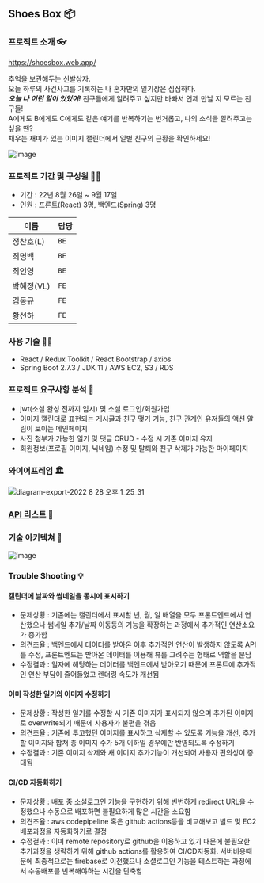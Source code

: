 ## Shoes Box 📦️

### 프로젝트 소개 👓️
https://shoesbox.web.app/   

추억을 보관해두는 신발상자.  
오늘 하루의 사건사고를 기록하는 나 혼자만의 일기장은 심심하다.  
***오늘 나 이런 일이 있었어!*** 친구들에게 알려주고 싶지만 바빠서 언제 만날 지 모르는 친구들!  
A에게도 B에게도 C에게도 같은 얘기를 반복하기는 번거롭고, 나의 소식을 알려주고는 싶을 땐?  
채우는 재미가 있는 이미지 캘린더에서 일별 친구의 근황을 확인하세요!  
  
![image](https://user-images.githubusercontent.com/97497201/194692221-57672f3e-cc16-42a8-b287-1cd0ba8aa737.png)


### 프로젝트 기간 및 구성원 🐱‍🚀
- 기간 : 22년 8월 26일 ~ 9월 17일
- 인원 : 프론트(React) 3명, 백엔드(Spring) 3명

|이름|담당|
|---|---|
|정찬호(L)|`BE`|
|최명백|`BE`|
|최인영|`BE`|
|박혜정(VL)|`FE`|
|김동규|`FE`|
|황선하|`FE`|


### 사용 기술 👨‍🦱️
- React / Redux Toolkit / React Bootstrap / axios
- Spring Boot 2.7.3 / JDK 11 / AWS EC2, S3 / RDS


### 프로젝트 요구사항 분석 🤔️
* jwt(소셜 완성 전까지 임시) 및 소셜 로그인/회원가입
* 이미지 캘린더로 표현되는 게시글과 친구 맺기 기능, 친구 관계인 유저들의 액션 알림이 보이는 메인페이지
* 사진 첨부가 가능한 일기 및 댓글 CRUD - 수정 시 기존 이미지 유지
* 회원정보(프로필 이미지, 닉네임) 수정 및 탈퇴와 친구 삭제가 가능한 마이페이지


### 와이어프레임 🏛️
![diagram-export-2022  8  28  오후 1_25_31](https://user-images.githubusercontent.com/97497201/195592157-ce92770d-a00c-4eff-aa3e-13785aeba314.png)


### [API 리스트](https://documenter.getpostman.com/view/22269005/VV4tSxBy) 📃️


### 기술 아키텍쳐 🧩️
![image](https://user-images.githubusercontent.com/97497201/194901348-af8c20d9-17d2-4cb4-9716-0f34bd5a9fcf.png)


### Trouble Shooting 💡️

#### 캘린더에 날짜와 썸네일을 동시에 표시하기
* 문제상황 : 기존에는 캘린더에서 표시할 년, 월, 일 배열을 모두 프론트엔드에서 연산했으나 썸네일 추가/날짜 이동등의 기능을 확장하는 과정에서 추가적인 연산소요가 증가함
* 의견조율 : 백엔드에서 데이터를 받아온 이후 추가적인 연산이 발생하지 않도록 API를 수정, 프론트엔드는 받아온 데이터를 이용해 뷰를 그려주는 형태로 역할을 분담
* 수정결과 : 일자에 해당하는 데이터를 백엔드에서 받아오기 때문에 프론트에 추가적인 연산 부담이 줄어들었고 렌더링 속도가 개선됨

#### 이미 작성한 일기의 이미지 수정하기
* 문제상황 : 작성한 일기를 수정할 시 기존 이미지가 표시되지 않으며 추가된 이미지로 overwrite되기 때문에 사용자가 불편을 겪음 
* 의견조율 : 기존에 투고했던 이미지를 표시하고 삭제할 수 있도록 기능을 개선, 추가할 이미지와 합쳐 총 이미지 수가 5개 이하일 경우에만 반영되도록 수정하기
* 수정결과 : 기존 이미지 삭제와 새 이미지 추가기능이 개선되어 사용자 편의성이 증대됨

#### CI/CD 자동화하기
* 문제상황 : 배포 중 소셜로그인 기능을 구현하기 위해 빈번하게 redirect URL을 수정했으나 수동으로 배포하면 불필요하게 많은 시간을 소요함
* 의견조율 : aws codepipeline 혹은 github actions등을 비교해보고 빌드 및 EC2배포과정을 자동화하기로 결정
* 수정결과 : 이미 remote repository로 github을 이용하고 있기 때문에 불필요한 추가과정을 생략하기 위해 github actions를 활용하여 CI/CD자동화. 서버비용때문에 최종적으로는 firebase로 이전했으나 소셜로그인 기능을 테스트하는 과정에서 수동배포를 반복해야하는 시간을 단축함
